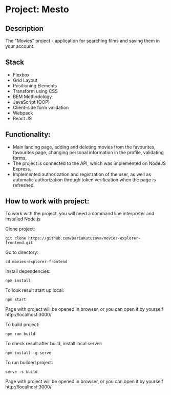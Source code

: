 
# Project: Mesto

## Description
The "Movies" project - application for searching films and saving them in your account.

## Stack
- Flexbox
- Grid Layout
- Positioning Elements
- Transform using CSS
- BEM Methodology
- JavaScript (OOP)
- Client-side form validation
- Webpack
- React JS

## Functionality: 
- Main landing page, adding and deleting movies from the favourites, favourites page, changing personal information in the profile, validating forms. 
- The project is connected to the API, which was implemented on NodeJS Express. 
- Implemented authorization and registration of the user, as well as automatic authorization through token verification when the page is refreshed.


## How to work with project:
To work with the project, you will need a command line interpreter and installed Node.js
  
  Clone project:
```
git clone https://github.com/DariaKutuzova/movies-explorer-frontend.git
```
  
  Go to directory:
  ```
  cd movies-explorer-frontend
```
  
  Install dependencies:
  ```
  npm install
  ```
  
  To look result start up local:
  ```
  npm start
  ```
  Page with project will be opened in browser, or you can open it by yourself http://localhost:3000/
  
  To build project:
  ```
  npm run build
  ```
  
  To check result after build, install local server:
  ```
  npm install -g serve
  ```
  
  To run builded project:
  ```
  serve -s build
  ```
  Page with project will be opened in browser, or you can open it by yourself http://localhost:3000/

